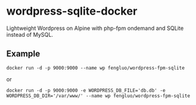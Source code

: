 # wordpress-sqlite-docker

Lightweight Wordpress on Alpine with php-fpm ondemand and SQLite instead of MySQL.

## Example

```
docker run -d -p 9000:9000 --name wp fengluo/wordpress-fpm-sqlite
```

or

```
docker run -d -p 9000:9000 -e WORDPRESS_DB_FILE='db.db' -e WORDPRESS_DB_DIR='/var/www/' --name wp fengluo/wordpress-fpm-sqlite
```
